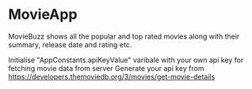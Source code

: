 # MovieApp
  MovieBuzz shows all the popular and top rated movies along with their summary, release date and rating etc.
  
Initialise "AppConstants.apiKeyValue" varibale with your own api key for fetching movie data from server
Generate your api key from https://developers.themoviedb.org/3/movies/get-movie-details
